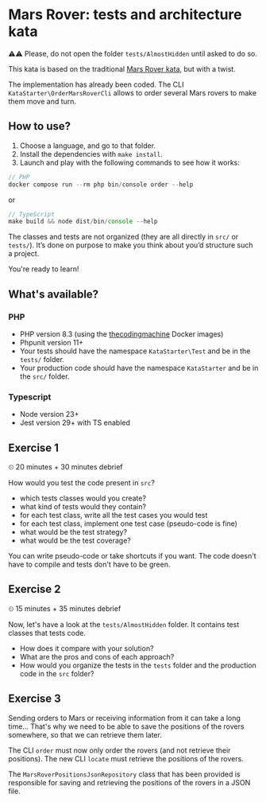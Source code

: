 # Mars Rover: tests and architecture kata

⚠️⚠️ Please, do not open the folder `tests/AlmostHidden` until asked to do so.

This kata is based on the traditional [Mars Rover kata](https://code.google.com/archive/p/marsrovertechchallenge/), but with a twist.

The implementation has already been coded. The CLI `KataStarter\OrderMarsRoverCli` allows to order several Mars rovers to make them move and turn.

## How to use?

1. Choose a language, and go to that folder.
2. Install the dependencies with `make install`.
3. Launch and play with the following commands to see how it works:

```php
// PHP
docker compose run --rm php bin/console order --help
```

or 

```ts
// TypeScript
make build && node dist/bin/console --help
```

The classes and tests are not organized (they are all directly in `src/` or `tests/`). It’s done on purpose to make you think about you’d structure such a project.

You're ready to learn!

## What's available?

### PHP

- PHP version 8.3 (using the [thecodingmachine](https://github.com/thecodingmachine/docker-images-php) Docker images)
- Phpunit version 11+
- Your tests should have the namespace `KataStarter\Test` and be in the `tests/` folder.
- Your production code should have the namespace `KataStarter` and be in the `src/` folder.

### Typescript

- Node version 23+
- Jest version 29+ with TS enabled

## Exercise 1

⏲ 20 minutes + 30 minutes debrief

How would you test the code present in `src`? 

- which tests classes would you create?
- what kind of tests would they contain?
- for each test class, write all the test cases you would test
- for each test class, implement one test case (pseudo-code is fine)
- what would be the test strategy?
- what would be the test coverage?

You can write pseudo-code or take shortcuts if you want. The code doesn't have to compile and tests don't have to be green.

## Exercise 2

⏲ 15 minutes + 35 minutes debrief

Now, let's have a look at the `tests/AlmostHidden` folder. It contains test classes that tests code. 

- How does it compare with your solution?
- What are the pros and cons of each approach?
- How would you organize the tests in the `tests` folder and the production code in the `src` folder?

## Exercise 3

Sending orders to Mars or receiving information from it can take a long time... That's why we need to be able to save the positions of the rovers somewhere, so that we can retrieve them later.

The CLI `order` must now only order the rovers (and not retrieve their positions). The new CLI `locate` must retrieve the positions of the rovers.

The `MarsRoverPositionsJsonRepository` class that has been provided is responsible for saving and retrieving the positions of the rovers in a JSON file. 

